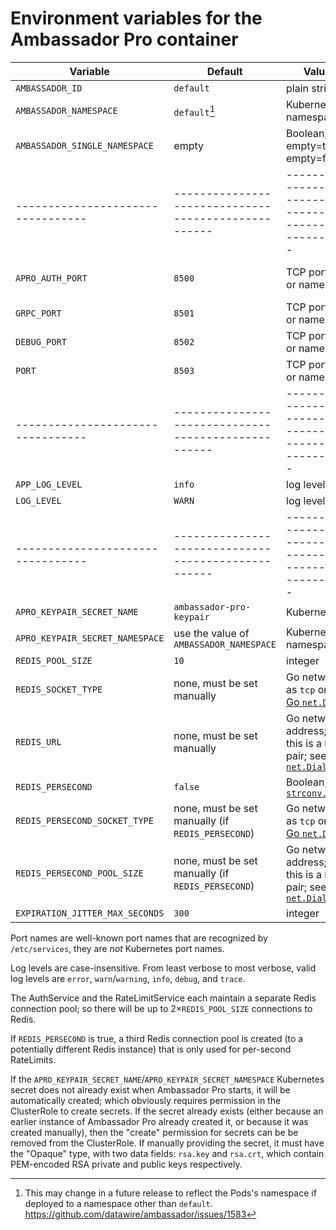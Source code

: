 # Environment variables for the Ambassador Pro container

| Variable                        | Default                                           | Value type                                                                    | Purpose                       |
|---------------------------------|---------------------------------------------------|-------------------------------------------------------------------------------|-------------------------------|
| `AMBASSADOR_ID`                 | `default`                                         | plain string                                                                  | Ambassador                    |
| `AMBASSADOR_NAMESPACE`          | `default`[^1]                                     | Kubernetes namespace                                                          | Ambassador                    |
| `AMBASSADOR_SINGLE_NAMESPACE`   | empty                                             | Boolean; non-empty=true, empty=false                                          | Ambasador                     |
|---------------------------------|---------------------------------------------------|-------------------------------------------------------------------------------|-------------------------------|
| `APRO_AUTH_PORT`                | `8500`                                            | TCP port number or name                                                       | Filtering AuthService (gRPC)  |
| `GRPC_PORT`                     | `8501`                                            | TCP port number or name                                                       | RateLimitService (gRPC)       |
| `DEBUG_PORT`                    | `8502`                                            | TCP port number or name                                                       | RateLimitService debug (HTTP) |
| `PORT`                          | `8503`                                            | TCP port number or name                                                       | RateLimitService misc (HTTP)  |
|---------------------------------|---------------------------------------------------|-------------------------------------------------------------------------------|-------------------------------|
| `APP_LOG_LEVEL`                 | `info`                                            | log level                                                                     | Filter                        |
| `LOG_LEVEL`                     | `WARN`                                            | log level                                                                     | RateLimit                     |
|---------------------------------|---------------------------------------------------|-------------------------------------------------------------------------------|-------------------------------|
| `APRO_KEYPAIR_SECRET_NAME`      | `ambassador-pro-keypair`                          | Kubernetes name                                                               | Filter                        |
| `APRO_KEYPAIR_SECRET_NAMESPACE` | use the value of `AMBASSADOR_NAMESPACE`           | Kubernetes namespace                                                          | Filter                        |
| `REDIS_POOL_SIZE`               | `10`                                              | integer                                                                       | Filter, RateLimit             |
| `REDIS_SOCKET_TYPE`             | none, must be set manually                        | Go network such as `tcp` or `unix`; see [Go `net.Dial`][]                     | Filter, RateLimit             |
| `REDIS_URL`                     | none, must be set manually                        | Go network address; for TCP this is a `host:port` pair; see [Go `net.Dial`][] | Filter, RateLimit             |
| `REDIS_PERSECOND`               | `false`                                           | Boolean; [Go `strconv.ParseBool`][]                                           | RateLimit                     |
| `REDIS_PERSECOND_SOCKET_TYPE`   | none, must be set manually (if `REDIS_PERSECOND`) | Go network such as `tcp` or `unix`; see [Go `net.Dial`][]                     | RateLimit                     |
| `REDIS_PERSECOND_POOL_SIZE`     | none, must be set manually (if `REDIS_PERSECOND`) | Go network address; for TCP this is a `host:port` pair; see [Go `net.Dial`][] | RateLimit                     |
| `EXPIRATION_JITTER_MAX_SECONDS` | `300`                                             | integer                                                                       | RateLimit                     |

<!--

  The following variables are non-overridable in `run.sh`; don't add
  them to the above table.
  
   cmd/amb-sidecar/types/config.go:
    - `RLS_RUNTIME_DIR`

   vendor-ratelimit/src/settings/settings.go:
    - `USE_STATSD`
       * `STATSD_HOST`
       * `STATSD_PORT`
    - `RUNTIME_ROOT`
    - `RUNTIME_SUBDIRECTORY`

-->

Port names are well-known port names that are recognized by
`/etc/services`, they are *not* Kubernetes port names.

Log levels are case-insensitive. From least verbose to most verbose,
valid log levels are `error`, `warn`/`warning`, `info`, `debug`, and
`trace`.

The AuthService and the RateLimitService each maintain a separate
Redis connection pool; so there will be up to 2×`REDIS_POOL_SIZE`
connections to Redis.

If `REDIS_PERSECOND` is true, a third Redis connection pool is created
(to a potentially different Redis instance) that is only used for
per-second RateLimits.

If the `APRO_KEYPAIR_SECRET_NAME`/`APRO_KEYPAIR_SECRET_NAMESPACE`
Kubernetes secret does not already exist when Ambassador Pro starts,
it will be automatically created; which obviously requires permission
in the ClusterRole to create secrets.  If the secret already exists
(either because an earlier instance of Ambassador Pro already created
it, or because it was created manually), then the "create" permission
for secrets can be be removed from the ClusterRole.  If manually
providing the secret, it must have the "Opaque" type, with two data
fields: `rsa.key` and `rsa.crt`, which contain PEM-encoded RSA private
and public keys respectively.

[^1]: This may change in a future release to reflect the Pods's
    namespace if deployed to a namespace other than `default`.
    https://github.com/datawire/ambassador/issues/1583

[Go `net.Dial`]: https://golang.org/pkg/net/#Dial
[Go `strconv.ParseBool`]: https://golang.org/pkg/strconv/#ParseBool
